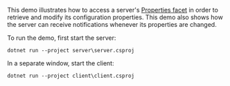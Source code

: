 This demo illustrates how to access a server's [Properties facet][1]
in order to retrieve and modify its configuration properties. This
demo also shows how the server can receive notifications whenever its
properties are changed.

To run the demo, first start the server:
```
dotnet run --project server\server.csproj
```
In a separate window, start the client:
```
dotnet run --project client\client.csproj
```

[1]: https://doc.zeroc.com/ice/4.0/administration-and-diagnostics/administrative-facility/the-properties-facet
